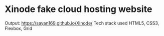 # Xinode fake cloud hosting website
Output: https://sayan169.github.io/Xinode/
Tech stack used HTML5, CSS3, Flexbox, Grid
